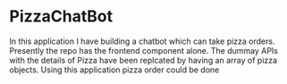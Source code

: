 # PizzaChatBot

In this application I have building a chatbot which can take pizza orders. Presently the repo has the frontend component alone. The dummay APIs with the details of Pizza have been replcated by having an array of pizza objects. Using this application pizza order could be done
